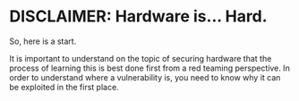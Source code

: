# DISCLAIMER: Hardware is... Hard.
So, here is a start.

It is important to understand on the topic of securing hardware that the process of learning this is best done first from a red teaming perspective.
In order to understand where a vulnerability is, you need to know why it can be exploited in the first place.
